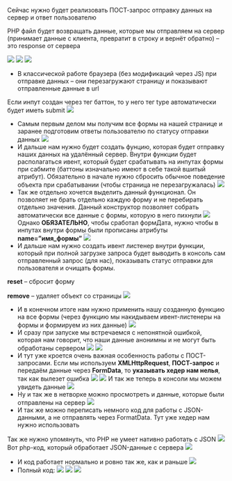 
Сейчас нужно будет реализовать ПОСТ-запрос отправку данных на сервер и ответ пользователю

PHP файл будет возвращать данные, которые мы отправляем на сервер (принимает данные с клиента, превратит в строку и вернёт обратно) – это response от сервера

![](_png/Pasted%20image%2020220909180440.png)
![](_png/Pasted%20image%2020220909180444.png)
![](_png/Pasted%20image%2020220909180449.png)
- В классической работе браузера (без модификаций через JS) при отправке данных – они перезагружают страницу и показывают отправленные данные в url

Если инпут создан через тег баттон, то у него тег type автоматически будет иметь submit
![](_png/Pasted%20image%2020220909180453.png)
- Самым первым делом мы получим все формы на нашей странице и заранее подготовим ответы пользователю по статусу отправки данных
![](_png/Pasted%20image%2020220909180457.png)
- И дальше нам нужно будет создать фунцию, которая будет отправку наших данных на удалённый сервер. Внутри функции будет располагаться ивент, который будет срабатывать на инпутах формы при сабмите (баттоны изначально имеют в себе такой вшитый атрибут). Обязательно в начале нужно сбросить обычное поведение объекта при срабатывании (чтобы страница не перезагружалась)
![](_png/Pasted%20image%2020220909180502.png)
- Так же отдельно хочется выделить данный функционал. Он позволяет не брать отдельно каждую форму и не перебирать отдельно значения. Данный конструктор позволяет собрать автоматически все данные с формы, которую в него пихнули
![](_png/Pasted%20image%2020220909180509.png)
Однако **ОБЯЗАТЕЛЬНО**, чтобы сработал формДата, нужно чтобы в инпутах внутри формы были прописаны атрибуты **name=”имя_формы”**
![](_png/Pasted%20image%2020220909180517.png)
- И дальше нам нужно создать ивент листенер внутри функции, который при полной загрузке запроса будет выводить в консоль сам отправленный запрос (для нас), показывать статус отправки для пользователя и очищать формы.

**reset** – сбросит форму

**remove** – удаляет объект со страницы
![](_png/Pasted%20image%2020220909180524.png)
- И в конечном итоге нам нужно применить нашу созданную функцию на все формы (через функцию мы накидываем ивент-листенеры на формы и формируем из них данные)
![](_png/Pasted%20image%2020220909180553.png)
- И сразу при запуске мы встречаемся с непонятной ошибкой, которая нам говорит, что наши данные анонимны и не могут быть обработаны сервером
![](_png/Pasted%20image%2020220909180601.png)
![](_png/Pasted%20image%2020220909180605.png)
- И тут уже кроется очень важная особенность работы с ПОСТ-запросами. Если мы используем **XMLHttpRequest**, **ПОСТ-запрос** и передаём данные через **FormData**, то **указывать хедер нам нелья**, так как вылезет ошибка
![](_png/Pasted%20image%2020220909180613.png)
![](_png/Pasted%20image%2020220909180618.png)
И так же теперь в консоли мы можем увидеть данные
![](_png/Pasted%20image%2020220909180623.png)
- Ну и так же в нетворке можно просмотреть и данные, которые были отправлены на сервер
![](_png/Pasted%20image%2020220909180628.png)
- И так же можно переписать немного код для работы с JSON-данными, а не отправлять через FormatData. Тут уже хедер нам нужно использовать

Так же нужно упомянуть, что PHP не умеет нативно работать с JSON
![](_png/Pasted%20image%2020220909180644.png)
Вот php-код, который обработает JSON-данные с сервера
![](_png/Pasted%20image%2020220909180648.png)
- И код работает нормально и ровно так же, как и раньше
![](_png/Pasted%20image%2020220909180654.png)
- Полный код:
![](_png/Pasted%20image%2020220909180659.png)
![](_png/Pasted%20image%2020220909180710.png)
![](_png/Pasted%20image%2020220909180716.png)